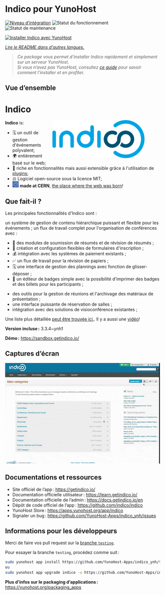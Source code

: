 <!--
Nota bene : ce README est automatiquement généré par <https://github.com/YunoHost/apps/tree/master/tools/readme_generator>
Il NE doit PAS être modifié à la main.
-->

# Indico pour YunoHost

[![Niveau d’intégration](https://dash.yunohost.org/integration/indico.svg)](https://ci-apps.yunohost.org/ci/apps/indico/) ![Statut du fonctionnement](https://ci-apps.yunohost.org/ci/badges/indico.status.svg) ![Statut de maintenance](https://ci-apps.yunohost.org/ci/badges/indico.maintain.svg)

[![Installer Indico avec YunoHost](https://install-app.yunohost.org/install-with-yunohost.svg)](https://install-app.yunohost.org/?app=indico)

*[Lire le README dans d'autres langues.](./ALL_README.md)*

> *Ce package vous permet d’installer Indico rapidement et simplement sur un serveur YunoHost.*  
> *Si vous n’avez pas YunoHost, consultez [ce guide](https://yunohost.org/install) pour savoir comment l’installer et en profiter.*

## Vue d’ensemble

# Indico 

<img src="https://github.com/indico/indico/raw/master/indico/web/static/images/logo_indico.png"
     align="right"
     width="300"
     style="width: 300px; float: right; margin-right: 50px;">

**Indico** is:
 * 🗓 un outil de gestion d'événements polyvalent;
 * 🌍 entièrement basé sur le web;
 * 🧩 riche en fonctionnalités mais aussi extensible grâce à l'utilisation de [plugins](https://docs.getindico.io/en/stable/plugins/);
 * ⚖️ Logiciel open-source sous la licence MIT;
 * <img src="https://raw.githubusercontent.com/indico/assets/master/cern_badge.png" width="20"> **made at CERN**, [the place where the web was born](https://home.cern/science/computing/birth-web)!

## Que fait-il ?
Les principales fonctionnalités d'Indico sont :

un système de gestion de contenu hiérarchique puissant et flexible pour les événements ;
un flux de travail complet pour l'organisation de conférences avec :
 * 📢 des modules de soumission de résumés et de révision de résumés ;
 * 📝 création et configuration flexibles de formulaires d'inscription ;
 * 💰 intégration avec les systèmes de paiement existants ;
 * ✅ un flux de travail pour la révision de papiers ;
 * 🗓 une interface de gestion des plannings avec fonction de glisser-déposer ;
 * 🎫 un éditeur de badges simple avec la possibilité d'imprimer des badges et des billets pour les participants ;
- des outils pour la gestion de réunions et l'archivage des matériaux de présentation ;
- une interface puissante de réservation de salles ;
- intégration avec des solutions de visioconférence existantes ;

Une liste plus détaillée [peut être trouvée ici.](https://getindico.io/features/). Il y a aussi une [vidéo](https://www.youtube.com/watch?v=yo8rgg9dOcc)!


**Version incluse :** 3.3.4~ynh1

**Démo :** <https://sandbox.getindico.io/>

## Captures d’écran

![Capture d’écran de Indico](./doc/screenshots/sneakpeek.gif)

## Documentations et ressources

- Site officiel de l’app : <https://getindico.io/>
- Documentation officielle utilisateur : <https://learn.getindico.io/>
- Documentation officielle de l’admin : <https://docs.getindico.io/en>
- Dépôt de code officiel de l’app : <https://github.com/indico/indico>
- YunoHost Store : <https://apps.yunohost.org/app/indico>
- Signaler un bug : <https://github.com/YunoHost-Apps/indico_ynh/issues>

## Informations pour les développeurs

Merci de faire vos pull request sur la [branche `testing`](https://github.com/YunoHost-Apps/indico_ynh/tree/testing).

Pour essayer la branche `testing`, procédez comme suit :

```bash
sudo yunohost app install https://github.com/YunoHost-Apps/indico_ynh/tree/testing --debug
ou
sudo yunohost app upgrade indico -u https://github.com/YunoHost-Apps/indico_ynh/tree/testing --debug
```

**Plus d’infos sur le packaging d’applications :** <https://yunohost.org/packaging_apps>
